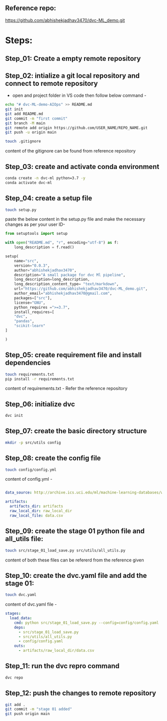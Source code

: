 ## Reference repo:
https://github.com/abhishekjadhav3470/dvc-ML_demo.git

# Steps:

## Step_01: Create a empty remote repository


## Step_02: intialize a git local repository and connect to remote repository

* open and project folder in VS code then follow below command -

```bash
echo "# dvc-ML-demo-AIOps" >> README.md
git init
git add README.md
git commit -m "first commit"
git branch -M main
git remote add origin https://github.com/USER_NAME/REPO_NAME.git
git push -u origin main
```

```bash
touch .gitignore
```
content of the gitignore can be found from reference repository


## Step_03: create and activate conda environment

```bash
conda create -n dvc-ml python=3.7 -y
conda activate dvc-ml
```
## Step_04: create a setup file
```bash
touch setup.py
```

paste the below content in the setup.py file and make the necessary changes as per your user ID-

```python
from setuptools import setup

with open("README.md", "r", encoding="utf-8") as f:
    long_description = f.read()

setup(
    name="src",
    version="0.0.3",
    author="abhishekjadhav3470",
    description="A small package for dvc Ml pipeline",
    long_description=long_description,
    long_description_content_type= "text/markdown",
    url="https://github.com/abhishekjadhav3470/dvc-ML_demo.git",
    author_email="abhishekjadhav3470@gmail.com",
    packages=["src"],
    license="GNU",
    python_requires =">=3.7",
    install_requires=[
    "dvc",         
    "pandas",      
    "scikit-learn" 
]

)
```


## Step_05: create requirement file and install dependencies
```bash
touch requirements.txt
pip install -r requirements.txt
```
content of requirements.txt - Refer the reference repository

## Step_06: initialize dvc
```bash
dvc init
```

## Step_07: create the basic directory structure

```bash
mkdir -p src/utils config
```
## Step_08: create the config file 
```bash
touch config/config.yml
```
content of config.yml - 

```yaml

data_source: http://archive.ics.uci.edu/ml/machine-learning-databases/wine-quality/winequality-red.csv

artifacts: 
  artifacts_dir: artifacts
  raw_local_dir: raw_local_dir
  raw_local_file: data.csv


```


## Step_09: create the stage 01 python file and all_utils file:
```bash
touch src/stage_01_load_save.py src/utils/all_utils.py
```
content of both these files can be refererd from the reference given


## Step_10: create the dvc.yaml file and add the stage 01:
```bash
touch dvc.yaml
```

content of dvc.yaml file -
```yaml
stages:
  load_data:
    cmd: python src/stage_01_load_save.py --config=config/config.yaml
    deps:
      - src/stage_01_load_save.py
      - src/utils/all_utils.py
      - config/config.yaml
    outs:
      - artifacts/raw_local_dir/data.csv
```

## Step_11: run the dvc repro command
```bash
dvc repo
```

## Step_12: push the changes to remote repository
```bash
git add .
git commit -m "stage 01 added"
git push origin main
```